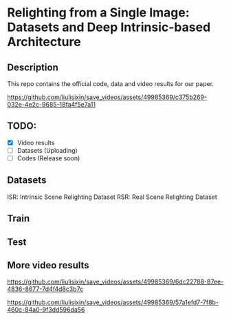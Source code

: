 # Relighting from a Single Image: Datasets and Deep Intrinsic-based Architecture
## Description
This repo contains the official code, data and video results for our paper. 


https://github.com/liulisixin/save_videos/assets/49985369/c375b269-032e-4e2c-9685-18fa4f5e7a11

## TODO:
- [x] Video results
- [ ] Datasets (Uploading)
- [ ] Codes (Release soon)

## Datasets
ISR: Intrinsic Scene Relighting Dataset
RSR: Real Scene Relighting Dataset

## Train


## Test

## More video results

https://github.com/liulisixin/save_videos/assets/49985369/6dc22788-87ee-4836-8677-7d4f4d8c3b7c

https://github.com/liulisixin/save_videos/assets/49985369/57a1efd7-7f8b-460c-84a0-9f3dd596da56
